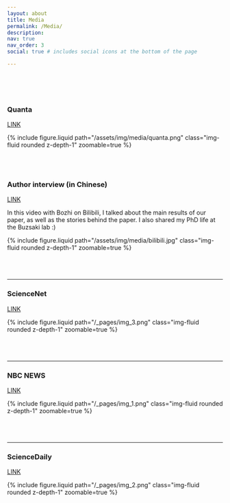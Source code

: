 ```yaml
---
layout: about
title: Media
permalink: /Media/
description: 
nav: true
nav_order: 3
social: true # includes social icons at the bottom of the page

---
```



<br />
<br />
<br />

### Quanta 

[LINK](https://www.quantamagazine.org/electric-ripples-in-the-resting-brain-tag-memories-for-storage-20240521/)

<div class="row mt-3">
    <div class="col-sm mt-3 mt-md-0">
        {% include figure.liquid path="/assets/img/media/quanta.png" class="img-fluid rounded z-depth-1" zoomable=true %}
    </div>

</div>

<br />
<br />
<br />



### Author interview (in Chinese)
[LINK](https://m.bilibili.com/video/BV1Zt421c7QS?vd_source=2ca7452e05e45947c2c40c6d9e492573)

In this video with Bozhi on Bilibili, I talked about the main results of our paper, as well as the stories behind the paper.
I also shared my PhD life at the Buzsaki lab :) 

<div class="row mt-3">
    <div class="col-sm mt-3 mt-md-0">
        {% include figure.liquid path="/assets/img/media/bilibili.jpg" class="img-fluid rounded z-depth-1" zoomable=true %}
    </div>

</div>

<br />
<br />
<br />

---

### ScienceNet
[LINK](https://news.sciencenet.cn/htmlnews/2024/4/520843.shtm)
<div class="row mt-3">
    <div class="col-sm mt-3 mt-md-0">
        {% include figure.liquid path="/_pages/img_3.png" class="img-fluid rounded z-depth-1" zoomable=true %}
    </div>

</div>

<br />
<br />
<br />

---


### NBC NEWS
[LINK](https://www.nbcnews.com/health/health-news/brain-chooses-memories-sleep-rcna145159)

<div class="row mt-3">
    <div class="col-sm mt-3 mt-md-0">
        {% include figure.liquid path="/_pages/img_1.png" class="img-fluid rounded z-depth-1" zoomable=true %}
    </div>

</div>

<br />
<br />
<br />

---

### ScienceDaily
[LINK](https://www.sciencedaily.com/releases/2024/03/240328162613.htm#google_vignette)

<div class="row mt-3">
    <div class="col-sm mt-3 mt-md-0">
        {% include figure.liquid path="/_pages/img_2.png" class="img-fluid rounded z-depth-1" zoomable=true %}
    </div>

</div>